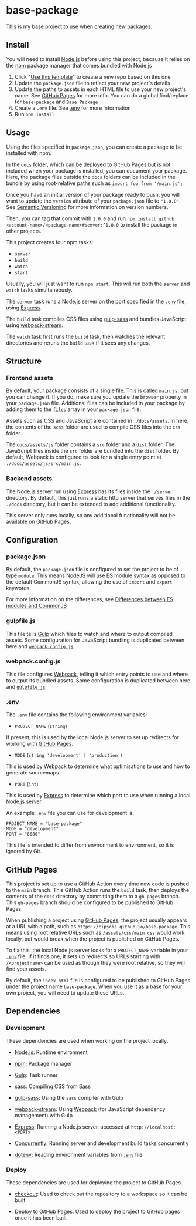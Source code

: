 # base-package

This is my base project to use when creating new packages.

## Install

You will need to install [Node.js](https://nodejs.org/en/) before using this project, because it relies on the [npm](https://www.npmjs.com/) package manager that comes bundled with Node.js

1. Click "[Use this template](https://github.com/Cipscis/base-package/generate)" to create a new repo based on this one
2. Update the `package.json` file to reflect your new project's details
3. Update the paths to assets in each HTML file to use your new project's name. See [GitHub Pages](#github-pages) for more info. You can do a global find/replace for `base-package` and `Base Package`
4. Create a `.env` file. See [.env](#env) for more information
5. Run `npm install`

## Usage

Using the files specified in `package.json`, you can create a package to be installed with npm.

In the `docs` folder, which can be deployed to GitHub Pages but is not included when your package is installed, you can document your package. Here, the package files outside the `docs` folders can be included in the bundle by using root-relative paths such as `import foo from '/main.js';`

Once you have an initial version of your package ready to push, you will want to update the `version` attribute of your `package.json` file to `"1.0.0"`. See [Semantic Versioning](https://semver.org/) for more information on version numbers.

Then, you can tag that commit with `1.0.0` and run `npm install github:<account-name>/<package-name>#semver:^1.0.0` to install the package in other projects.

This project creates four npm tasks:

* `server`
* `build`
* `watch`
* `start`

Usually, you will just want to run `npm start`. This will run both the `server` and `watch` tasks simultaneously.

The `server` task runs a Node.js server on the port specified in the [`.env`](#env) file, using [Express](https://expressjs.com/).

The `build` task compiles CSS files using [gulp-sass](https://www.npmjs.com/package/gulp-sass) and bundles JavaScript using [webpack-stream](https://www.npmjs.com/package/webpack-stream).

The `watch` task first runs the `build` task, then watches the relevant directories and reruns the `build` task if it sees any changes.

## Structure

### Frontend assets

By default, your package consists of a single file. This is called `main.js`, but you can change it. If you do, make sure you update the `browser` property in your `package.json` file. Additional files can be included in your package by adding them to the [`files`](https://docs.npmjs.com/cli/v7/configuring-npm/package-json#files) array in your `package.json` file.

Assets such as CSS and JavaScript are contained in `./docs/assets`. In here, the contents of the `scss` folder are used to compile CSS files into the `css` folder.

The `docs/assets/js` folder contains a `src` folder and a `dist` folder. The JavaScript files inside the `src` folder are bundled into the `dist` folder. By default, Webpack is configured to look for a single entry point at `./docs/assets/js/src/main.js`.

### Backend assets

The Node.js server run using [Express](https://expressjs.com/) has its files inside the `./server` directory. By default, this just runs a static http server that serves files in the `./docs` directory, but it can be extended to add additional functionality.

This server only runs locally, so any additional functionality will not be available on GitHub Pages.

## Configuration

### package.json

By default, the `package.json` file is configured to set the project to be of type `module`. This means NodeJS will use ES module syntax as opposed to the default CommonJS syntax, allowing the use of `import` and `export` keywords.

For more information on the differences, see [Differences between ES modules and CommonJS](https://nodejs.org/api/esm.html#esm_differences_between_es_modules_and_commonjs)

### gulpfile.js

This file tells [Gulp](https://gulpjs.com/) which files to watch and where to output compiled assets. Some configuration for JavaScript bundling is duplicated between here and [`webpack.config.js`](#webpackconfigjs)

### webpack.config.js

This file configures [Webpack](https://webpack.js.org/), telling it which entry points to use and where to output its bundled assets. Some configuration is duplicated between here and [`gulpfile.js`](#gulpfilejs)

### .env

The `.env` file contains the following environment variables:

* `PROJECT_NAME` (`string`)

If present, this is used by the local Node.js server to set up redirects for working with [GitHub Pages](#github-pages).

* `MODE` (`string 'development' | 'production'`)

This is used by Webpack to determine what optimisations to use and how to generate sourcemaps.

* `PORT` (`int`)

This is used by [Express](https://expressjs.com/) to determine which port to use when running a local Node.js server.

An example `.env` file you can use for development is:

```
PROJECT_NAME = "base-package"
MODE = "development"
PORT = "8080"
```

This file is intended to differ from environment to environment, so it is ignored by Git.

## GitHub Pages

This project is set up to use a GitHub Action every time new code is pushed to the `main` branch. This GitHub Action runs the `build` task, then deploys the contents of the `docs` directory by committing them to a `gh-pages` branch. This `gh-pages` branch should be configured to be published to GitHub Pages.

When publishing a project using [GitHub Pages](https://pages.github.com/), the project usually appears at a URL with a path, such as `https://cipscis.github.io/base-package`. This means using root relative URLs such as `/assets/css/main.css` would work locally, but would break when the project is published on GitHub Pages.

To fix this, the local Node.js server looks for a `PROJECT_NAME` variable in your [`.env`](#env) file. If it finds one, it sets up redirects so URLs starting with `/<projectname>` can be used as though they were root relative, so they will find your assets.

By default, the `index.html` file is configured to be published to GitHub Pages under the project name `base-package`. When you use it as a base for your own project, you will need to update these URLs.

## Dependencies

### Development

These dependencies are used when working on the project locally.

* [Node.js](https://nodejs.org/en/): Runtime environment

* [npm](https://www.npmjs.com/): Package manager

* [Gulp](https://gulpjs.com/): Task runner

* [sass](https://www.npmjs.com/package/sass): Compiling CSS from [Sass](https://sass-lang.com/)

* [gulp-sass](https://www.npmjs.com/package/gulp-sass): Using the `sass` compiler with Gulp

* [webpack-stream](https://www.npmjs.com/package/webpack-stream): Using [Webpack](https://webpack.js.org/) (for JavaScript dependency management) with Gulp

* [Express](https://expressjs.com/): Running a Node.js server, accessed at `http://localhost:<PORT>`

* [Concurrently](https://www.npmjs.com/package/concurrently): Running server and development build tasks concurrently

* [dotenv](https://www.npmjs.com/package/dotenv): Reading environment variables from [`.env`](#env) file

### Deploy

These dependencies are used for deploying the project to GitHub Pages.

* [checkout](https://github.com/marketplace/actions/checkout): Used to check out the repository to a workspace so it can be built

* [Deploy to GitHub Pages](https://github.com/marketplace/actions/deploy-to-github-pages): Used to deploy the project to GitHub pages once it has been built
